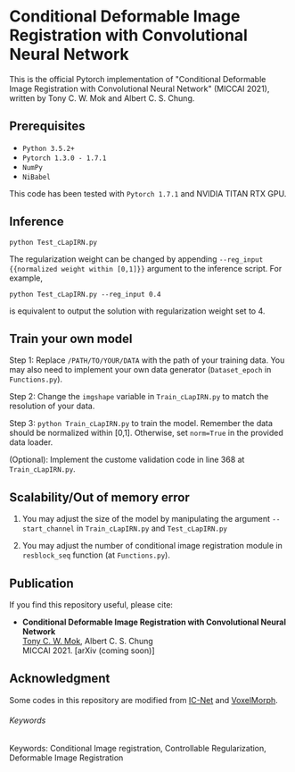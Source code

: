 # Conditional Deformable Image Registration with Convolutional Neural Network

This is the official Pytorch implementation of "Conditional Deformable Image Registration with Convolutional Neural Network" (MICCAI 2021), written by Tony C. W. Mok and Albert C. S. Chung.

## Prerequisites
- `Python 3.5.2+`
- `Pytorch 1.3.0 - 1.7.1`
- `NumPy`
- `NiBabel`

This code has been tested with `Pytorch 1.7.1` and NVIDIA TITAN RTX GPU.

## Inference
```
python Test_cLapIRN.py
```

The regularization weight can be changed by appending `--reg_input {{normalized weight within [0,1]}}` argument to the inference script. For example,
```
python Test_cLapIRN.py --reg_input 0.4
```
is equivalent to output the solution with regularization weight set to 4.

## Train your own model
Step 1: Replace `/PATH/TO/YOUR/DATA` with the path of your training data. You may also need to implement your own data generator (`Dataset_epoch` in `Functions.py`).

Step 2: Change the `imgshape` variable in `Train_cLapIRN.py` to match the resolution of your data.

Step 3: `python Train_cLapIRN.py` to train the model. Remember the data should be normalized within [0,1]. Otherwise, set `norm=True` in the provided data loader.

(Optional): Implement the custome validation code in line 368 at `Train_cLapIRN.py`. 

## Scalability/Out of memory error
1. You may adjust the size of the model by manipulating the argument `--start_channel` in `Train_cLapIRN.py` and `Test_cLapIRN.py`

2. You may adjust the number of conditional image registration module in `resblock_seq` function (at `Functions.py`). 


## Publication
If you find this repository useful, please cite:
- **Conditional Deformable Image Registration with Convolutional Neural Network**  
[Tony C. W. Mok](https://cwmok.github.io/ "Tony C. W. Mok"), Albert C. S. Chung  
MICCAI 2021. [arXiv (coming soon)]


## Acknowledgment
Some codes in this repository are modified from [IC-Net](https://github.com/zhangjun001/ICNet) and [VoxelMorph](https://github.com/voxelmorph/voxelmorph).


###### Keywords
Keywords: Conditional Image registration, Controllable Regularization, Deformable Image Registration

